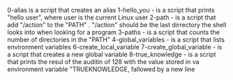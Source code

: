 0-alias is a script that creates an alias
1-hello_you - is a script that prints "hello user", where user is the current Linux user
2-path - is a script that add "/action" to the "PATH" . "/action" should be the last dirrectory the shell looks into when looking for a program
3-paths - is a script that counts the number of directories in the "PATH" 
4-global_variables - is a script that lists environment variables
6-create_local_variable
7-create_global_variable - is a script that creates a new global variable
8-true_knowledge - is a script that prints the resul of the auditin of 128 with the value stored in va environment variable "TRUEKNOWLEDGE, fallowed by a new line
